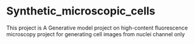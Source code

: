 
# Synthetic_microscopic_cells
This project is A Generative model project on high-content fluorescence microscopy project for generating cell images from nuclei channel only
